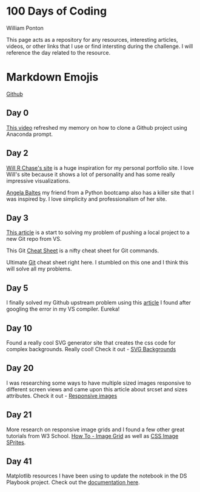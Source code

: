 # 100 Days of Coding

William Ponton

This page acts as a repository for any resources, interesting articles, videos, or other links that I use or find intersting during the challenge.  I will reference the day related to the resource.

# Markdown Emojis
[Github](https://gist.github.com/rxaviers/7360908)

## Day 0
[This video](https://www.youtube.com/watch?v=iNjXL9KbN4w) refreshed my memory on how to clone a Github project using Anaconda prompt.


## Day 2
[Will R Chase's site](https://www.williamrchase.com/) is a huge inspiration for my personal portfolio site.  I love Will's site because it shows a lot of personality and has some really impressive visualizations.

[Angela Baltes](https://angelabaltes.com/) my friend from a Python bootcamp also has a killer site that I was inspired by.  I love simplicity and professionalism of her site.

## Day 3
[This article](https://gist.github.com/alexpchin/102854243cd066f8b88e) is a start to solving my problem of pushing a local project to a new Git repo from VS.

This Git [Cheat Sheet](https://github.github.com/training-kit/downloads/github-git-cheat-sheet/) is a nifty cheat sheet for Git commands.

Ultimate [Git](https://gist.github.com/cferdinandi/ef665330286fd5d7127d#file-terminal-cheat-sheet-txt) cheat sheet right here.  I stumbled on this one and I think this will solve all my problems.

## Day 5
I finally solved my Github upstream problem using this [article](https://techoverflow.net/2017/08/09/how-to-solve-git-fatal-no-configured-push-destination/) I found after googling the error in my VS compiler.  Eureka!

## Day 10
Found a really cool SVG generator site that creates the css code for complex backgrounds.  Really cool!  Check it out - [SVG Backgrounds](https://www.svgbackgrounds.com)

## Day 20
I was researching some ways to have multiple sized images responsive to different screen views and came upon this article about srcset and sizes attributes.  Check it out - [Responsive images](https://developer.mozilla.org/en-US/docs/Learn/HTML/Multimedia_and_embedding/Responsive_images)

## Day 21
More research on responsive image grids and I found a few other great tutorials from W3 School.  [How To - Image Grid](https://www.w3schools.com/howto/howto_js_image_grid.asp) as well as [CSS Image SPrites](https://www.w3schools.com/css/css_image_sprites.asp).

## Day 41
Matplotlib resources I have been using to update the notebook in the DS Playbook project.
Check out the [documentation here](https://matplotlib.org/3.3.1/contents.html).